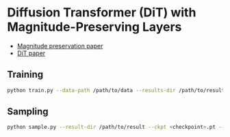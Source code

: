 # Diffusion Transformer (DiT) with Magnitude-Preserving Layers

 - [Magnitude preservation paper](https://arxiv.org/abs/2312.02696)
 - [DiT paper](https://arxiv.org/abs/2212.09748)

## Training

```bash
python train.py --data-path /path/to/data --results-dir /path/to/results --model DiT-XS/2
```

## Sampling

```bash
python sample.py --result-dir /path/to/result --ckpt <checkpoint>.pt --class-label 2 --seed 42 --cfg-scale 1.5
```
